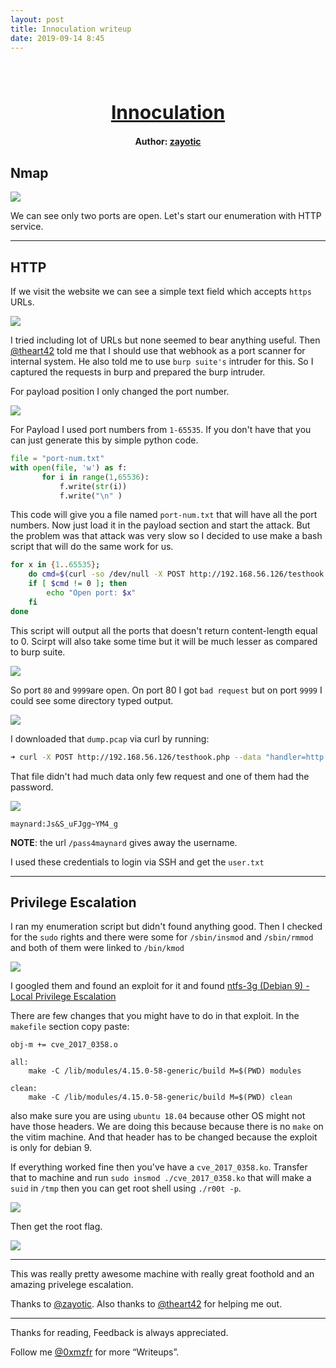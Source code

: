 ```yaml
---
layout: post
title: Innoculation writeup
date: 2019-09-14 8:45
---
```

<h1 align="center" style="font-size:30px;">
  <br>
  <a href="https://www.vulnhub.com/entry/symfonos-2,331/">Innoculation</a>
  <br>
</h1>

<h4 align="center"> Author: <a href="https://twitter.com/zayotic/"> zayotic</a></h4>

## Nmap

![](images/inn/nmap.png)

We can see only two ports are open. Let's start our enumeration with HTTP service.

***

## HTTP

If we visit the website we can see a simple text field which accepts `https` URLs.

![](images/inn/website.png)

I tried including lot of URLs but none seemed to bear anything useful. Then [@theart42](https://twitter.com/theart42) told me that I should use that webhook as a port scanner for internal system. He also told me to use `burp suite's` intruder for this. So I captured the requests in burp and prepared the burp intruder.

For payload position I only changed the port number.

![](images/inn/position.png)

For Payload I used port numbers from `1-65535`. If you don't have that you can just generate this by simple python code.

```python
file = "port-num.txt"
with open(file, 'w') as f:
       for i in range(1,65536):
           f.write(str(i))
           f.write("\n" )
```
This code will give you a file named `port-num.txt` that will have all the port numbers. Now just load it in the payload section and start the attack.
But the problem was that attack was very slow so I decided to use make a bash script that will do the same work for us.

```bash
for x in {1..65535};
    do cmd=$(curl -so /dev/null -X POST http://192.168.56.126/testhook.php --data "handler=http://2130706433:${x}" -w '%{size_download}')
    if [ $cmd != 0 ]; then
        echo "Open port: $x"
    fi
done
```

This script will output all the ports that doesn't return content-length equal to 0. Scirpt will also take some time but it will be much lesser as compared to burp suite.

![](images/inn/script.png)

So port `80` and `9999`are open. On port 80 I got `bad request` but on port `9999` I could see some directory typed output.

![](images/inn/9999.png)

I downloaded that `dump.pcap` via curl by running:

```bash
➜ curl -X POST http://192.168.56.126/testhook.php --data "handler=http://2130706433:9999/dump.pcap" --output dump.pcap
```

That file didn't had much data only few request and one of them had the password.

![](images/inn/password.png)

`maynard:Js&S_uFJgg~YM4_g`

**NOTE**: the url `/pass4maynard` gives away the username.

I used these credentials to login via SSH and get the `user.txt`

***

## Privilege Escalation

I ran my enumeration script but didn't found anything good.
Then I checked for the `sudo` rights and there were some for `/sbin/insmod` and `/sbin/rmmod` and both of them were linked to `/bin/kmod`

![](images/inn/sudo-right.png)

I googled them and found an exploit for it and found [ntfs-3g (Debian 9) - Local Privilege Escalation](https://www.exploit-db.com/exploits/41240)

There are few changes that you might have to do in that exploit. In the `makefile` section copy paste:

```
obj-m += cve_2017_0358.o

all:
    make -C /lib/modules/4.15.0-58-generic/build M=$(PWD) modules

clean:
    make -C /lib/modules/4.15.0-58-generic/build M=$(PWD) clean
```

also make sure you are using `ubuntu 18.04` because other OS might not have those headers. We are doing this because because there is no `make` on the vitim machine. And that header has to be changed because the exploit is only for debian 9.

If everything worked fine then you've have a `cve_2017_0358.ko`. Transfer that to machine and run `sudo insmod ./cve_2017_0358.ko` that will make a `suid` in `/tmp` then you can get root shell using `./r00t -p`.

![](images/inn/root-shell.png)

Then get the root flag.

![](images/inn/root.png)

***

This was really pretty awesome machine with really great foothold and an amazing privelege escalation.

Thanks to [@zayotic](https://twitter.com/zayotic/). Also thanks to [@theart42](https://twitter.com/theart42) for helping me out.

***

Thanks for reading, Feedback is always appreciated.

Follow me [@0xmzfr](https://twitter.com/0xmzfr) for more “Writeups”.

